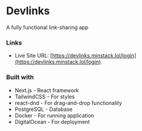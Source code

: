 # Devlinks

A fully functional link-sharing app

### Links

-   Live Site URL: [https://devlinks.minstack.lol/login](https://devlinks.minstack.lol/login)

### Built with

-   Next.js - React framework
-   TailwindCSS - For styles
-   react-dnd - For drag-and-drop functionality
-   PostgreSQL - Database
-   Docker - For running application
-   DigitalOcean - For deployment
